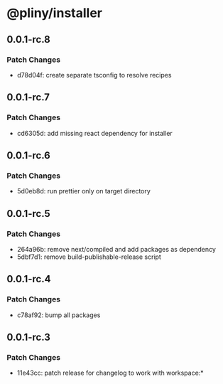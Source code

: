 # @pliny/installer

## 0.0.1-rc.8

### Patch Changes

- d78d04f: create separate tsconfig to resolve recipes

## 0.0.1-rc.7

### Patch Changes

- cd6305d: add missing react dependency for installer

## 0.0.1-rc.6

### Patch Changes

- 5d0eb8d: run prettier only on target directory

## 0.0.1-rc.5

### Patch Changes

- 264a96b: remove next/compiled and add packages as dependency
- 5dbf7d1: remove build-publishable-release script

## 0.0.1-rc.4

### Patch Changes

- c78af92: bump all packages

## 0.0.1-rc.3

### Patch Changes

- 11e43cc: patch release for changelog to work with workspace:\*
